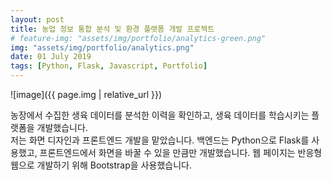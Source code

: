 ```yaml
---
layout: post
title: 농업 정보 통합 분석 및 환경 플랫폼 개발 프로젝트
# feature-img: "assets/img/portfolio/analytics-green.png"
img: "assets/img/portfolio/analytics.png"
date: 01 July 2019
tags: [Python, Flask, Javascript, Portfolio]
---
```


![image]({{ page.img | relative_url }})

농장에서 수집한 생육 데이터를 분석한 이력을 확인하고, 생육 데이터를 학습시키는 플랫폼을 개발했습니다.<br/>
저는 화면 디자인과 프론트엔드 개발을 맡았습니다. 백엔드는 Python으로 Flask를 사용했고, 프론트엔드에서 화면을 바꿀 수 있을 만큼만 개발했습니다. 웹 페이지는 반응형 웹으로 개발하기 위해 Bootstrap을 사용했습니다.
